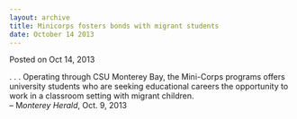 ```yaml
---
layout: archive
title: Minicorps fosters bonds with migrant students
date: October 14 2013
---
```





<span class="date">Posted on Oct 14, 2013    </span>
<p>. . . Operating through CSU Monterey Bay, the Mini-Corps
programs offers university students who are seeking educational
careers the opportunity to work in a classroom setting with migrant
children.<br>
&#x2013; M<em>onterey Herald</em>, Oct. 9, 2013</br></p>





